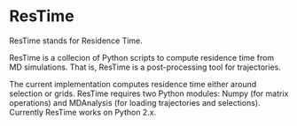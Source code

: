 # ResTime

ResTime stands for Residence Time.

ResTime is a collecion of Python scripts to compute residence time from MD simulations.  That is, ResTime is a post-processing tool for trajectories.

The current implementation computes residence time either around selection or grids.  ResTime requires two Python modules: Numpy (for matrix operations) and MDAnalysis (for loading trajectories and selections).   Currently ResTime works on Python 2.x.

